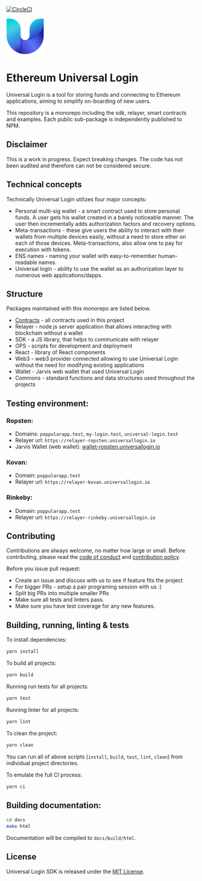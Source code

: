 [![CircleCI](https://circleci.com/gh/UniversalLogin/UniversalLoginSDK/tree/master.svg?style=svg)](https://circleci.com/gh/UniversalLogin/UniversalLoginSDK/tree/master)

![Universal-Login](./docs/source/static/logo.png)

# Ethereum Universal Login

Universal Login is a tool for storing funds and connecting to Ethereum applications, aiming to simplify on-boarding of new users.

This repository is a monorepo including the sdk, relayer, smart contracts and examples. Each public sub-package is independently published to NPM.

## Disclaimer

This is a work in progress. Expect breaking changes. The code has not been audited and therefore can not be considered secure.

## Technical concepts
Technically Universal Login utilizes four major concepts:
- Personal multi-sig wallet - a smart contract used to store personal funds. A user gets his wallet created in a barely noticeable manner. The user then incrementally adds authorization factors and recovery options.
- Meta-transactions - these give users the ability to interact with their wallets from multiple devices easily, without a need to store ether on each of those devices. Meta-transactions, also allow one to pay for execution with tokens.
- ENS names - naming your wallet with easy-to-remember human-readable names.
- Universal login - ability to use the wallet as an authorization layer to numerous web applications/dapps.

## Structure
Packages maintained with this monorepo are listed below.

- [Contracts](https://github.com/UniversalLogin/UniversalLoginSDK/tree/master/universal-login-contracts) - all contracts used in this project
- Relayer - node.js server application that allows interacting with blockchain without a wallet
- SDK - a JS library, that helps to communicate with relayer
- OPS - scripts for development and deployment
- React - library of React components
- Web3 - web3 provider connected allowing to use Universal Login without the need for modifying existing applications
- Wallet - Jarvis web wallet that used Universal Login
- Commons - standard functions and data structures used throughout the projects

## Testing environment:

### Ropsten:
- Domains: `poppularapp.test`, `my-login.test`, `universal-login.test`
- Relayer url: `https://relayer-ropsten.universallogin.io`
- Jarvis Wallet (web wallet): [wallet-ropsten.universallogin.io](https://wallet-ropsten.universallogin.io)

### Kovan:
- Domain: `poppularapp.test`
- Relayer url: `https://relayer-kovan.universallogin.io`

### Rinkeby:
- Domain: `poppularapp.test`
- Relayer url: `https://relayer-rinkeby.universallogin.io`

## Contributing

Contributions are always welcome, no matter how large or small. Before contributing, please read the [code of conduct](https://github.com/UniversalLogin/UniversalLoginSDK/blob/master/CODE_OF_CONDUCT.md) and [contribution policy](https://github.com/UniversalLogin/UniversalLoginSDK/blob/master/CONTRIBUTION.md).

Before you issue pull request:
* Create an issue and discuss with us to see if feature fits the project
* For bigger PRs - setup a pair programing session with us :)
* Split big PRs into multiple smaller PRs
* Make sure all tests and linters pass.
* Make sure you have test coverage for any new features.


## Building, running, linting & tests

To install dependencies:

```sh
yarn install
```

To build all projects:

```sh
yarn build
```

Running run tests for all projects:

```sh
yarn test
```

Running linter for all projects:

```sh
yarn lint
```

To clean the project:
```sh
yarn clean
```

You can run all of above scripts (`install`, `build`, `test`, `lint`, `clean`) from individual project directories.

To emulate the full CI process:
```sh
yarn ci
```

## Building documentation:
```sh
cd docs
make html
```

Documentation will be compiled to `docs/build/html`.

## License

Universal Login SDK is released under the [MIT License](https://opensource.org/licenses/MIT).
